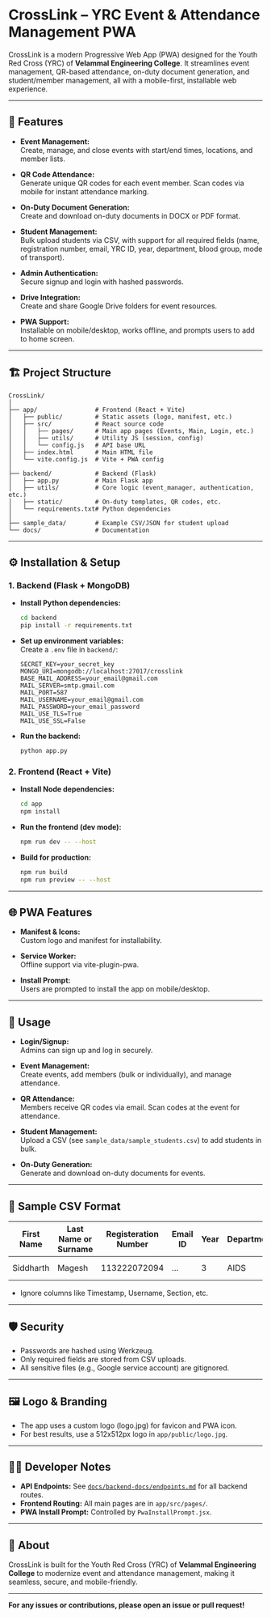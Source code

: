 # CrossLink – YRC Event & Attendance Management PWA

CrossLink is a modern Progressive Web App (PWA) designed for the Youth Red Cross (YRC) of **Velammal Engineering College**. It streamlines event management, QR-based attendance, on-duty document generation, and student/member management, all with a mobile-first, installable web experience.

---

## 🚀 Features

- **Event Management:**  
  Create, manage, and close events with start/end times, locations, and member lists.

- **QR Code Attendance:**  
  Generate unique QR codes for each event member. Scan codes via mobile for instant attendance marking.

- **On-Duty Document Generation:**  
  Create and download on-duty documents in DOCX or PDF format.

- **Student Management:**  
  Bulk upload students via CSV, with support for all required fields (name, registration number, email, YRC ID, year, department, blood group, mode of transport).

- **Admin Authentication:**  
  Secure signup and login with hashed passwords.

- **Drive Integration:**  
  Create and share Google Drive folders for event resources.

- **PWA Support:**  
  Installable on mobile/desktop, works offline, and prompts users to add to home screen.

---

## 🏗️ Project Structure

```
CrossLink/
│
├── app/                # Frontend (React + Vite)
│   ├── public/         # Static assets (logo, manifest, etc.)
│   ├── src/            # React source code
│   │   ├── pages/      # Main app pages (Events, Main, Login, etc.)
│   │   ├── utils/      # Utility JS (session, config)
│   │   └── config.js   # API base URL
│   ├── index.html      # Main HTML file
│   └── vite.config.js  # Vite + PWA config
│
├── backend/            # Backend (Flask)
│   ├── app.py          # Main Flask app
│   ├── utils/          # Core logic (event_manager, authentication, etc.)
│   ├── static/         # On-duty templates, QR codes, etc.
│   └── requirements.txt# Python dependencies
│
├── sample_data/        # Example CSV/JSON for student upload
└── docs/               # Documentation
```

---

## ⚙️ Installation & Setup

### 1. Backend (Flask + MongoDB)

- **Install Python dependencies:**
  ```bash
  cd backend
  pip install -r requirements.txt
  ```

- **Set up environment variables:**  
  Create a `.env` file in `backend/`:
  ```
  SECRET_KEY=your_secret_key
  MONGO_URI=mongodb://localhost:27017/crosslink
  BASE_MAIL_ADDRESS=your_email@gmail.com
  MAIL_SERVER=smtp.gmail.com
  MAIL_PORT=587
  MAIL_USERNAME=your_email@gmail.com
  MAIL_PASSWORD=your_email_password
  MAIL_USE_TLS=True
  MAIL_USE_SSL=False
  ```

- **Run the backend:**
  ```bash
  python app.py
  ```

### 2. Frontend (React + Vite)

- **Install Node dependencies:**
  ```bash
  cd app
  npm install
  ```

- **Run the frontend (dev mode):**
  ```bash
  npm run dev -- --host
  ```

- **Build for production:**
  ```bash
  npm run build
  npm run preview -- --host
  ```

---

## 🌐 PWA Features

- **Manifest & Icons:**  
  Custom logo and manifest for installability.

- **Service Worker:**  
  Offline support via vite-plugin-pwa.

- **Install Prompt:**  
  Users are prompted to install the app on mobile/desktop.

---

## 📲 Usage

- **Login/Signup:**  
  Admins can sign up and log in securely.

- **Event Management:**  
  Create events, add members (bulk or individually), and manage attendance.

- **QR Attendance:**  
  Members receive QR codes via email. Scan codes at the event for attendance.

- **Student Management:**  
  Upload a CSV (see `sample_data/sample_students.csv`) to add students in bulk.

- **On-Duty Generation:**  
  Generate and download on-duty documents for events.

---

## 📝 Sample CSV Format

| First Name | Last Name or Surname | Registeration Number | Email ID | Year | Department | YRC ID  | Blood Group | Mode        |
| ---------- | -------------------- | -------------------- | -------- | ---- | ---------- | ------- | ----------- | ----------- |
| Siddharth  | Magesh               | 113222072094         | ...      | 3    | AIDS       | 22YRC09 | B−          | Day Scholar |

- Ignore columns like Timestamp, Username, Section, etc.

---

## 🛡️ Security

- Passwords are hashed using Werkzeug.
- Only required fields are stored from CSV uploads.
- All sensitive files (e.g., Google service account) are gitignored.

---

## 🖼️ Logo & Branding

- The app uses a custom logo (logo.jpg) for favicon and PWA icon.
- For best results, use a 512x512px logo in `app/public/logo.jpg`.

---

## 🧑‍💻 Developer Notes

- **API Endpoints:** See [`docs/backend-docs/endpoints.md`](docs/backend-docs/endpoints.md) for all backend routes.
- **Frontend Routing:** All main pages are in `app/src/pages/`.
- **PWA Install Prompt:** Controlled by `PwaInstallPrompt.jsx`.

---

## 🏫 About

CrossLink is built for the Youth Red Cross (YRC) of **Velammal Engineering College** to modernize event and attendance management, making it seamless, secure, and mobile-friendly.

---

**For any issues or contributions, please open an issue or pull request!**
